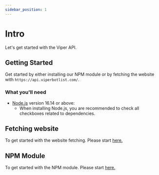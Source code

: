 ```yaml
---
sidebar_position: 1
---
```


# Intro

Let's get started with the Viper API.

## Getting Started

Get started by either installing our NPM module or by fetching the website with `https://api.viperbotlist.com/`.

### What you'll need

- [Node.js](https://nodejs.org/en/download/) version 16.14 or above:
  - When installing Node.js, you are recommended to check all checkboxes related to dependencies.

## Fetching website

To get started with the website fetching. Please start [here.](https://docs.viperbotlist.com/docs/category/website-fetching)


## NPM Module

To get started with the NPM module. Please start [here.](https://docs.viperbotlist.com/docs/category/npm-modules)

